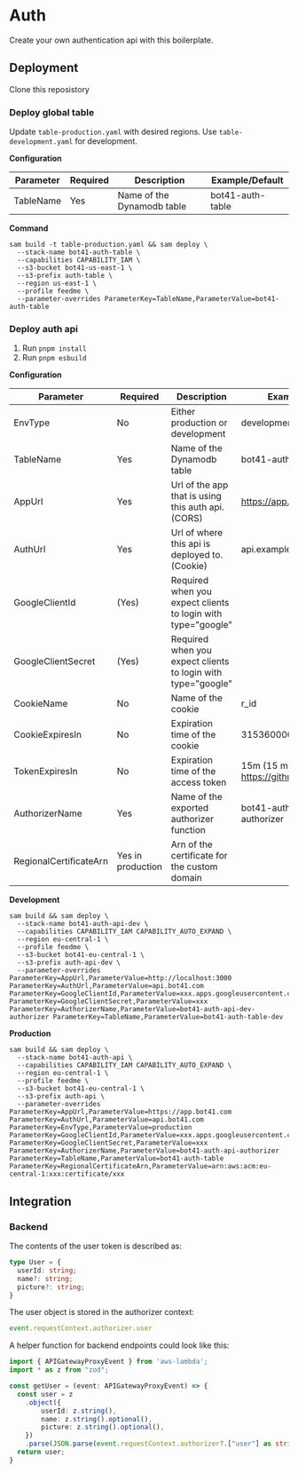 # Auth

Create your own authentication api with this boilerplate.

## Deployment

Clone this reposistory

### Deploy global table

Update `table-production.yaml` with desired regions. Use `table-development.yaml` for development.

**Configuration**

| Parameter | Required | Description | Example/Default |
| --- | --- | --- | --- |
| TableName | Yes | Name of the Dynamodb table | bot41-auth-table |

**Command**

```
sam build -t table-production.yaml && sam deploy \
  --stack-name bot41-auth-table \
  --capabilities CAPABILITY_IAM \
  --s3-bucket bot41-us-east-1 \
  --s3-prefix auth-table \
  --region us-east-1 \
  --profile feedme \
  --parameter-overrides ParameterKey=TableName,ParameterValue=bot41-auth-table
```

### Deploy auth api

1. Run `pnpm install`
2. Run `pnpm esbuild`

**Configuration**

| Parameter | Required | Description | Example/Default |
| --- | --- | --- | --- |
| EnvType | No | Either production or development | development |
| TableName | Yes | Name of the Dynamodb table | bot41-auth-table |
| AppUrl | Yes | Url of the app that is using this auth api. (CORS) | https://app.example.com |
| AuthUrl | Yes | Url of where this api is deployed to. (Cookie) | api.example.com |
| GoogleClientId | (Yes) | Required when you expect clients to login with type="google" | |
| GoogleClientSecret | (Yes) | Required when you expect clients to login with type="google" | |
| CookieName | No | Name of the cookie | r_id |
| CookieExpiresIn | No | Expiration time of the cookie | 315360000 (10 years) |
| TokenExpiresIn | No | Expiration time of the access token | 15m (15 minutes; https://github.com/vercel/ms) |
| AuthorizerName | Yes | Name of the exported authorizer function | bot41-auth-api-dev-authorizer |
| RegionalCertificateArn | Yes in production | Arn of the certificate for the custom domain |  |

**Development**

```
sam build && sam deploy \
  --stack-name bot41-auth-api-dev \
  --capabilities CAPABILITY_IAM CAPABILITY_AUTO_EXPAND \
  --region eu-central-1 \
  --profile feedme \
  --s3-bucket bot41-eu-central-1 \
  --s3-prefix auth-api-dev \
  --parameter-overrides ParameterKey=AppUrl,ParameterValue=http://localhost:3000 ParameterKey=AuthUrl,ParameterValue=api.bot41.com ParameterKey=GoogleClientId,ParameterValue=xxx.apps.googleusercontent.com ParameterKey=GoogleClientSecret,ParameterValue=xxx ParameterKey=AuthorizerName,ParameterValue=bot41-auth-api-dev-authorizer ParameterKey=TableName,ParameterValue=bot41-auth-table-dev
```

**Production**

```
sam build && sam deploy \
  --stack-name bot41-auth-api \
  --capabilities CAPABILITY_IAM CAPABILITY_AUTO_EXPAND \
  --region eu-central-1 \
  --profile feedme \
  --s3-bucket bot41-eu-central-1 \
  --s3-prefix auth-api \
  --parameter-overrides ParameterKey=AppUrl,ParameterValue=https://app.bot41.com ParameterKey=AuthUrl,ParameterValue=api.bot41.com ParameterKey=EnvType,ParameterValue=production ParameterKey=GoogleClientId,ParameterValue=xxx.apps.googleusercontent.com ParameterKey=GoogleClientSecret,ParameterValue=xxx ParameterKey=AuthorizerName,ParameterValue=bot41-auth-api-authorizer  ParameterKey=TableName,ParameterValue=bot41-auth-table ParameterKey=RegionalCertificateArn,ParameterValue=arn:aws:acm:eu-central-1:xxx:certificate/xxx
```

## Integration

### Backend

The contents of the user token is described as:

```typescript
type User = {
  userId: string;
  name?: string;
  picture?: string;
}
```

The user object is stored in the authorizer context:

```typescript
event.requestContext.authorizer.user
```

A helper function for backend endpoints could look like this:

```typescript
import { APIGatewayProxyEvent } from 'aws-lambda';
import * as z from "zod";

const getUser = (event: APIGatewayProxyEvent) => {
  const user = z
    .object({
        userId: z.string(),
        name: z.string().optional(),
        picture: z.string().optional(),
    })
    .parse(JSON.parse(event.requestContext.authorizer?.["user"] as string));
  return user;
}
```